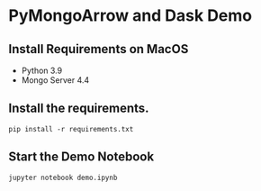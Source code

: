 # PyMongoArrow and Dask Demo

## Install Requirements on MacOS

- Python 3.9
- Mongo Server 4.4

## Install the requirements.

`pip install -r requirements.txt`

## Start the Demo Notebook

```bash
jupyter notebook demo.ipynb
```
